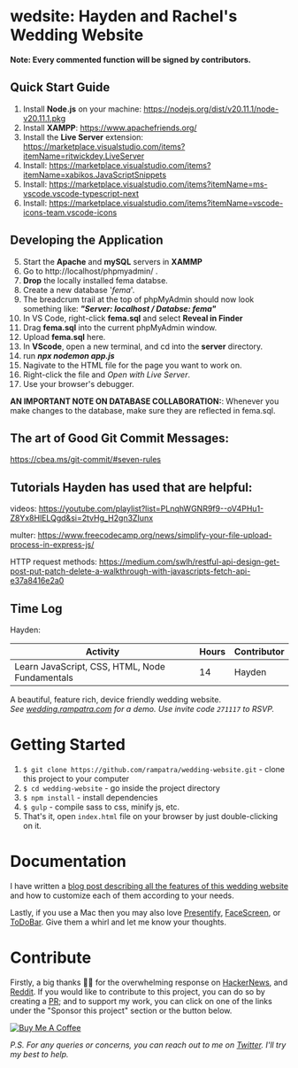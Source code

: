 # wedsite: Hayden and Rachel's Wedding Website

**Note: Every commented function will be signed by contributors.**

## Quick Start Guide

1. Install **Node.js** on your machine: https://nodejs.org/dist/v20.11.1/node-v20.11.1.pkg
2. Install **XAMPP**: https://www.apachefriends.org/
3. Install the **Live Server** extension: https://marketplace.visualstudio.com/items?itemName=ritwickdey.LiveServer
4. Install: https://marketplace.visualstudio.com/items?itemName=xabikos.JavaScriptSnippets
5. Install: https://marketplace.visualstudio.com/items?itemName=ms-vscode.vscode-typescript-next
6. Install: https://marketplace.visualstudio.com/items?itemName=vscode-icons-team.vscode-icons

## Developing the Application

5. Start the **Apache** and **mySQL** servers in **XAMMP** 
6. Go to http://localhost/phpmyadmin/ .
8. **Drop** the locally installed fema databse.
7. Create a new database '*fema*'.
8. The breadcrum trail at the top of phpMyAdmin should now look something like: ***"Server: localhost / Databse: fema"***
9. In VS Code, right-click **fema.sql** and select **Reveal in Finder**
10. Drag **fema.sql** into the current phpMyAdmin window.
11. Upload **fema.sql** here. 
12. In **VScode**, open a new terminal, and cd into the **server** directory.
13. run ***npx nodemon app.js***
14. Nagivate to the HTML file for the page you want to work on.
15. Right-click the file and *Open with Live Server*. 
16. Use your browser's debugger.

**AN IMPORTANT NOTE ON DATABASE COLLABORATION:**: Whenever you make changes to the database, make sure they are reflected in fema.sql.


## The art of Good Git Commit Messages:

https://cbea.ms/git-commit/#seven-rules

## Tutorials Hayden has used that are helpful: 
videos: https://youtube.com/playlist?list=PLnqhWGNR9f9--oV4PHu1-Z8Yx8HlELQgd&si=2tvHg_H2gn3ZIunx

multer: https://www.freecodecamp.org/news/simplify-your-file-upload-process-in-express-js/

HTTP request methods:
https://medium.com/swlh/restful-api-design-get-post-put-patch-delete-a-walkthrough-with-javascripts-fetch-api-e37a8416e2a0

## Time Log

 Hayden:
 
 | Activity | Hours | Contributor |
| -------- | ------- | ----------|
| Learn JavaScript, CSS, HTML, Node Fundamentals | 14 | Hayden |







A beautiful, feature rich, device friendly wedding website.  
_See [wedding.rampatra.com](http://wedding.rampatra.com/) for a demo. Use invite code `271117` to RSVP._

# Getting Started
1. `$ git clone https://github.com/rampatra/wedding-website.git` - clone this project to your computer
2. `$ cd wedding-website` - go inside the project directory
3. `$ npm install` - install dependencies
4. `$ gulp` - compile sass to css, minify js, etc.
5. That's it, open `index.html` file on your browser by just double-clicking on it.

# Documentation
I have written a 
[blog post describing all the features of this wedding website](https://blog.rampatra.com/wedding-website) and how to
customize each of them according to your needs.

Lastly, if you use a Mac then you may also love [Presentify](https://presentifyapp.com/), [FaceScreen](https://facescreenapp.com/), or [ToDoBar](https://todobarapp.com/). Give them a whirl and let me know your thoughts.

# Contribute
Firstly, a big thanks 🙏🏻 for the overwhelming response on [HackerNews](https://news.ycombinator.com/item?id=18556787), and [Reddit](https://www.reddit.com/r/opensource/comments/a1bx4h/i_am_open_sourcing_my_wedding_website_on_my_first/). If you would like to contribute to this project, you can do so by creating a [PR](https://help.github.com/articles/about-pull-requests/); and to support my work, you can click on one of the links under the "Sponsor this project" section or the button below.

<a href="https://www.buymeacoffee.com/rampatra" target="_blank"><img src="https://www.buymeacoffee.com/assets/img/custom_images/orange_img.png" alt="Buy Me A Coffee" style="height: auto !important;width: auto !important;" ></a>

_P.S. For any queries or concerns, you can reach out to me on [Twitter](https://twitter.com/ram__patra). I'll try my best to help._
